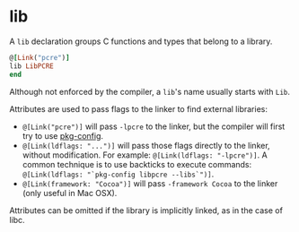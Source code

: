 # lib

A `lib` declaration groups C functions and types that belong to a library.

```ruby
@[Link("pcre")]
lib LibPCRE
end
```

Although not enforced by the compiler, a `lib`'s name usually starts with `Lib`.

Attributes are used to pass flags to the linker to find external libraries:

* `@[Link("pcre")]` will pass `-lpcre` to the linker, but the compiler will first try to use [pkg-config](http://en.wikipedia.org/wiki/Pkg-config).
* `@[Link(ldflags: "...")]` will pass those flags directly to the linker, without modification. For example: `@[Link(ldflags: "-lpcre")]`. A common technique is to use backticks to execute commands: ``@[Link(ldflags: "`pkg-config libpcre --libs`")]``.
* `@[Link(framework: "Cocoa")]` will pass `-framework Cocoa` to the linker (only useful in Mac OSX).

Attributes can be omitted if the library is implicitly linked, as in the case of libc.
